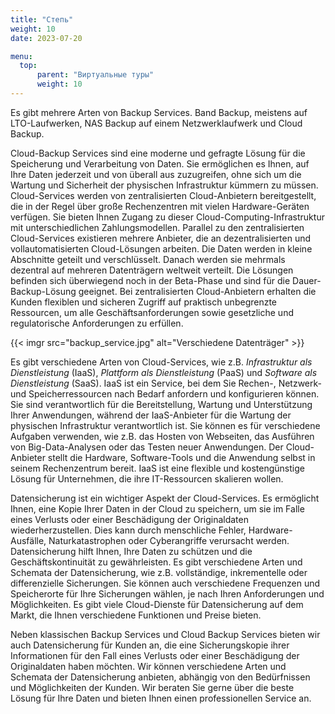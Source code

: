 ```yaml
---
title: "Степь"
weight: 10
date: 2023-07-20

menu:
  top:
      parent: "Виртуальные туры"
      weight: 10
---
```


Es gibt mehrere Arten von Backup Services. Band Backup, meistens auf LTO-Laufwerken, NAS Backup auf einem Netzwerklaufwerk und Cloud Backup.

Cloud-Backup Services sind eine moderne und gefragte Lösung für die Speicherung und Verarbeitung von Daten. Sie ermöglichen es Ihnen, auf Ihre Daten jederzeit und von überall aus zuzugreifen, ohne sich um die Wartung und Sicherheit der physischen Infrastruktur kümmern zu müssen. Cloud-Services werden von zentralisierten Cloud-Anbietern bereitgestellt, die in der Regel über große Rechenzentren mit vielen Hardware-Geräten verfügen. Sie bieten Ihnen Zugang zu dieser Cloud-Computing-Infrastruktur mit unterschiedlichen Zahlungsmodellen. Parallel zu den zentralisierten Cloud-Services existieren mehrere Anbieter, die an dezentralisierten und vollautomatisierten Cloud-Lösungen arbeiten. Die Daten werden in kleine Abschnitte geteilt und verschlüsselt. Danach werden sie mehrmals dezentral auf mehreren Datenträgern weltweit verteilt. Die Lösungen befinden sich überwiegend noch in der Beta-Phase und sind für die Dauer-Backup-Lösung geeignet. Bei zentralisierten Cloud-Anbietern erhalten die Kunden flexiblen und sicheren Zugriff auf praktisch unbegrenzte Ressourcen, um alle Geschäftsanforderungen sowie gesetzliche und regulatorische Anforderungen zu erfüllen.

{{< imgr src="backup_service.jpg" alt="Verschiedene Datenträger" >}}

Es gibt verschiedene Arten von Cloud-Services, wie z.B. *Infrastruktur als Dienstleistung* (IaaS), *Plattform als Dienstleistung* (PaaS) und *Software als Dienstleistung* (SaaS). IaaS ist ein Service, bei dem Sie Rechen-, Netzwerk- und Speicherressourcen nach Bedarf anfordern und konfigurieren können. Sie sind verantwortlich für die Bereitstellung, Wartung und Unterstützung Ihrer Anwendungen, während der IaaS-Anbieter für die Wartung der physischen Infrastruktur verantwortlich ist. Sie können es für verschiedene Aufgaben verwenden, wie z.B. das Hosten von Webseiten, das Ausführen von Big-Data-Analysen oder das Testen neuer Anwendungen. Der Cloud-Anbieter stellt die Hardware, Software-Tools und die Anwendung selbst in seinem Rechenzentrum bereit. IaaS ist eine flexible und kostengünstige Lösung für Unternehmen, die ihre IT-Ressourcen skalieren wollen.

Datensicherung ist ein wichtiger Aspekt der Cloud-Services. Es ermöglicht Ihnen, eine Kopie Ihrer Daten in der Cloud zu speichern, um sie im Falle eines Verlusts oder einer Beschädigung der Originaldaten wiederherzustellen. Dies kann durch menschliche Fehler, Hardware-Ausfälle, Naturkatastrophen oder Cyberangriffe verursacht werden. Datensicherung hilft Ihnen, Ihre Daten zu schützen und die Geschäftskontinuität zu gewährleisten. Es gibt verschiedene Arten und Schemata der Datensicherung, wie z.B. vollständige, inkrementelle oder differenzielle Sicherungen. Sie können auch verschiedene Frequenzen und Speicherorte für Ihre Sicherungen wählen, je nach Ihren Anforderungen und Möglichkeiten. Es gibt viele Cloud-Dienste für Datensicherung auf dem Markt, die Ihnen verschiedene Funktionen und Preise bieten.

Neben klassischen Backup Services und Cloud Backup Services bieten wir auch Datensicherung für Kunden an, die eine Sicherungskopie ihrer Informationen für den Fall eines Verlusts oder einer Beschädigung der Originaldaten haben möchten. Wir können verschiedene Arten und Schemata der Datensicherung anbieten, abhängig von den Bedürfnissen und Möglichkeiten der Kunden. Wir beraten Sie gerne über die beste Lösung für Ihre Daten und bieten Ihnen einen professionellen Service an.
